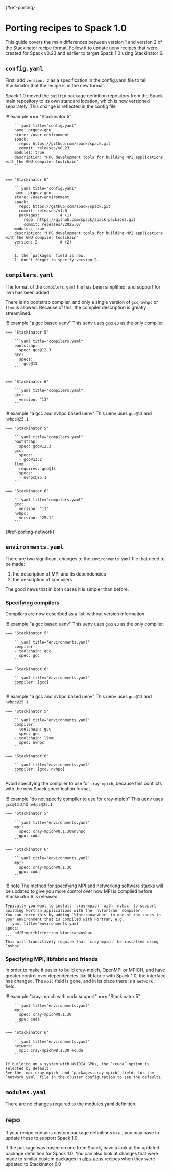 [](){#ref-porting}
# Porting recipes to Spack 1.0

This guide covers the main differences between version 1 and version 2 of the Stackinator recipe format.
Follow it to update uenv recipes that were created for Spack v0.23 and earlier to target Spack 1.0 using Stackinator 6.

## `config.yaml`

First, add `version: 2` as a specification in the config.yaml file to tell Stackinator that the recipe is in the new format.

Spack 1.0 moved the `builtin` package definition repository from the Spack main repository to its own standard location, which is now versioned separately.
This change is reflected in the config file

!!! example
    === "Stackinator 5"

        ```yaml title="config.yaml"
        name: prgenv-gnu
        store: /user-environment
        spack:
          repo: https://github.com/spack/spack.git
          commit: releases/v0.23
        modules: true
        description: "HPC development tools for building MPI applications with the GNU compiler toolchain"
        ```


    === "Stackinator 6"

        ```yaml title="config.yaml"
        name: prgenv-gnu
        store: /user-environment
        spack:
          repo: https://github.com/spack/spack.git
          commit: releases/v1.0
          packages:         # (1)
            repo: https://github.com/spack/spack-packages.git
            commit: releases/v2025.07
        modules: true
        description: "HPC development tools for building MPI applications with the GNU compiler toolchain"
        version: 2          # (2)
        ```

        1. the `packages` field is new.
        1. don't forget to specify version 2.

## `compilers.yaml`

The format of the `compilers.yaml` file has been simplified, and support for llvm has been added.

There is no bootstrap compiler, and only a single version of `gcc`, `nvhpc` or `llvm` is allowed.
Because of this, the compiler description is greatly streamlined.

!!! example "a gcc based uenv"
    This uenv uses `gcc@13` as the only compiler.

    === "Stackinator 5"

        ```yaml title="compilers.yaml"
        bootstrap:
          spec: gcc@12.3
        gcc:
          specs:
          - gcc@13
        ```


    === "Stackinator 6"

        ```yaml title="compilers.yaml"
        gcc:
          version: "13"
        ```

!!! example "a gcc and nvhpc based uenv"
    This uenv uses `gcc@13` and `nvhpc@25.1`.

    === "Stackinator 5"

        ```yaml title="compilers.yaml"
        bootstrap:
          spec: gcc@12.3
        gcc:
          specs:
          - gcc@13.2
        llvm:
          requires: gcc@13
          specs:
          - nvhpc@25.1
        ```

    === "Stackinator 6"

        ```yaml title="compilers.yaml"
        gcc:
          version: "13"
        nvhpc:
          version: "25.1"
        ```

[](){#ref-porting-network}
## `environments.yaml`

There are two significant changes to the `environments.yaml` file that need to be made:

1. the description of MPI and its dependencies
1. the description of compilers

The good news that in both cases it is simpler than before.

### Specifying compilers

Compilers are now described as a list, without version information.

!!! example "a gcc based uenv"
    This uenv uses `gcc@13` as the only compiler.

    === "Stackinator 5"

        ```yaml title="environments.yaml"
        compiler:
        - toolchain: gcc
          spec: gcc
        ```

    === "Stackinator 6"

        ```yaml title="environments.yaml"
        compiler: [gcc]
        ```

!!! example "a gcc and nvhpc based uenv"
    This uenv uses `gcc@13` and `nvhpc@25.1`.

    === "Stackinator 5"

        ```yaml title="environments.yaml"
        compiler:
        - toolchain: gcc
          spec: gcc
        - toolchain: llvm
          spec: nvhpc
        ```

    === "Stackinator 6"

        ```yaml title="environments.yaml"
        compiler: [gcc, nvhpc]
        ```

Avoid specifying the compiler to use for `cray-mpich`, because this conflicts with the new Spack specification format.

!!! example "do not specify compiler to use for cray-mpich"
    This uenv uses `gcc@13` and `nvhpc@25.1`.

    === "Stackinator 5"

        ```yaml title="environments.yaml"
        mpi:
          spec: cray-mpich@8.1.30%nvhpc
          gpu: cuda
        ```

    === "Stackinator 6"

        ```yaml title="environments.yaml"
        mpi:
          spec: cray-mpich@8.1.30
          gpu: cuda
        ```

!!! note
    The method for specifying MPI and networking software stacks will be updated to give you more control over how MPI is compiled before Stackinator 6 is released.

    Typically you want to install `cray-mpich` with `nvhpc` to support building Fortran applications with the `nvfortran` compiler.
    You can force this by adding `%fortran=nvhpc` to one of the specs in your environment that is compiled with Fortran, e.g.
    ```yaml title="environments.yaml
    specs:
      - hdf5+mpi+hl+fortran %fortran=nvhpc
    ```
    This will transitively require that `cray-mpich` be installed using `nvhpc`.

### Specifying MPI, libfabric and friends

In order to make it easier to build cray-mpich, OpenMPI or MPICH, and have greater control over dependencies like libfabric with Spack 1.0, the interface has changed.
The `mpi:` field is gone, and in its place there is a `network:` field.

!!! example "cray-mpich with cuda support"
    === "Stackinator 5"

        ```yaml title="environments.yaml"
        mpi:
          spec: cray-mpich@8.1.30
          gpu: cuda
        ```

    === "Stackinator 6"

        ```yaml title="environments.yaml"
        network:
          mpi: cray-mpich@8.1.30 +cuda
        ```

    If building on a system with NVIDIA GPUs, the `+cuda` option is selected by default.
    See the `mpi:cray-mpich` and `packages:cray-mpich` fields for the `network.yaml` file in the cluster configuration to see the defaults.



## `modules.yaml`

There are no changes required to the modules.yaml definition.

## repo

If your recipe contains custom package definitions in a , you may have to update these to support Spack 1.0.

If the package was based on one from Spack, have a look at the updated package definition for Spack 1.0.
You can also look at changes that were made to similar custom packages in [alps-uenv](https://github.com/eth-cscs/alps-uenv) recipes when they were updated to Stackinator 6.0
